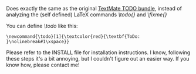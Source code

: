 Does exactly the same as the original [TextMate TODO bundle](https://github.com/textmate/todo.tmbundle), instead of analyzing the (self defined) LaTeX commands *\todo{}* and *\fixme{}*

You can define *\todo* like this:

    \newcommand{\todo}[1]{\textcolor{red}{\textbf{ToDo: }\nolinebreak#1\xspace}}

Please refer to the INSTALL file for installation instructions. I know, following these steps it's a bit annoying, but I couldn't figure out an easier way. If you know how, please contact me!
